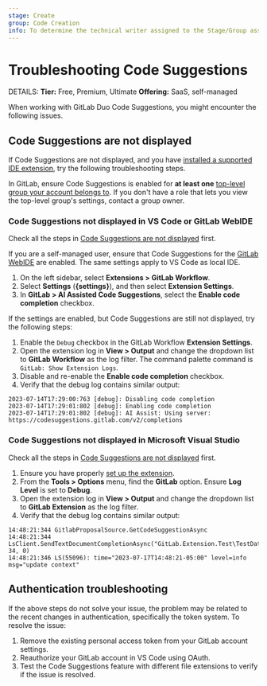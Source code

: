 ```yaml
---
stage: Create
group: Code Creation
info: To determine the technical writer assigned to the Stage/Group associated with this page, see https://handbook.gitlab.com/handbook/product/ux/technical-writing/#assignments
---
```


# Troubleshooting Code Suggestions

DETAILS:
**Tier:** Free, Premium, Ultimate
**Offering:** SaaS, self-managed

When working with GitLab Duo Code Suggestions, you might encounter the following issues.

## Code Suggestions are not displayed

If Code Suggestions are not displayed, and you have [installed a supported IDE extension](index.md#supported-editor-extensions), try the following troubleshooting steps.

In GitLab, ensure Code Suggestions is enabled for **at least one**
[top-level group your account belongs to](../../../group/manage.md#enable-code-suggestions-for-a-group).
If you don't have a role that lets you view the top-level group's settings, contact a group owner.

### Code Suggestions not displayed in VS Code or GitLab WebIDE

Check all the steps in [Code Suggestions are not displayed](#code-suggestions-are-not-displayed) first.

If you are a self-managed user, ensure that Code Suggestions for the [GitLab WebIDE](../../../project/web_ide/index.md) are enabled. The same settings apply to VS Code as local IDE.

1. On the left sidebar, select **Extensions > GitLab Workflow**.
1. Select **Settings** (**{settings}**), and then select **Extension Settings**.
1. In **GitLab > AI Assisted Code Suggestions**, select the **Enable code completion**
   checkbox.

If the settings are enabled, but Code Suggestions are still not displayed, try the following steps:

1. Enable the `Debug` checkbox in the GitLab Workflow **Extension Settings**.
1. Open the extension log in **View > Output** and change the dropdown list to **GitLab Workflow** as the log filter. The command palette command is `GitLab: Show Extension Logs`.
1. Disable and re-enable the **Enable code completion** checkbox.
1. Verify that the debug log contains similar output:

```shell
2023-07-14T17:29:00:763 [debug]: Disabling code completion
2023-07-14T17:29:01:802 [debug]: Enabling code completion
2023-07-14T17:29:01:802 [debug]: AI Assist: Using server: https://codesuggestions.gitlab.com/v2/completions
```

### Code Suggestions not displayed in Microsoft Visual Studio

Check all the steps in [Code Suggestions are not displayed](#code-suggestions-are-not-displayed) first.

1. Ensure you have properly [set up the extension](https://gitlab.com/gitlab-org/editor-extensions/gitlab-visual-studio-extension#setup).
1. From the **Tools > Options** menu, find the **GitLab** option. Ensure **Log Level** is set to **Debug**.
1. Open the extension log in **View > Output** and change the dropdown list to **GitLab Extension** as the log filter.
1. Verify that the debug log contains similar output:

```shell
14:48:21:344 GitlabProposalSource.GetCodeSuggestionAsync
14:48:21:344 LsClient.SendTextDocumentCompletionAsync("GitLab.Extension.Test\TestData.cs", 34, 0)
14:48:21:346 LS(55096): time="2023-07-17T14:48:21-05:00" level=info msg="update context"
```

## Authentication troubleshooting

If the above steps do not solve your issue, the problem may be related to the recent changes in authentication,
specifically the token system. To resolve the issue:

1. Remove the existing personal access token from your GitLab account settings.
1. Reauthorize your GitLab account in VS Code using OAuth.
1. Test the Code Suggestions feature with different file extensions to verify if the issue is resolved.
